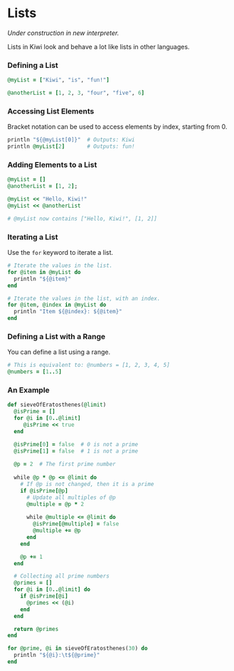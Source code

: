# Lists

*Under construction in new interpreter.*

Lists in Kiwi look and behave a lot like lists in other languages.

### Defining a List

```ruby
@myList = ["Kiwi", "is", "fun!"]

@anotherList = [1, 2, 3, "four", "five", 6]
```

### Accessing List Elements

Bracket notation can be used to access elements by index, starting from 0.

```ruby
println "${@myList[0]}"  # Outputs: Kiwi
println @myList[2]       # Outputs: fun!
```

### Adding Elements to a List

```ruby
@myList = []
@anotherList = [1, 2];

@myList << "Hello, Kiwi!"
@myList << @anotherList

# @myList now contains ["Hello, Kiwi!", [1, 2]]
```

### Iterating a List

Use the `for` keyword to iterate a list.

```ruby
# Iterate the values in the list.
for @item in @myList do
  println "${@item}"
end

# Iterate the values in the list, with an index.
for @item, @index in @myList do
  println "Item ${@index}: ${@item}"
end
```

### Defining a List with a Range

You can define a list using a range.

```ruby
# This is equivalent to: @numbers = [1, 2, 3, 4, 5]
@numbers = [1..5] 
```

### An Example

```ruby
def sieveOfEratosthenes(@limit)
  @isPrime = []
  for @i in [0..@limit]
     @isPrime << true
  end

  @isPrime[0] = false  # 0 is not a prime
  @isPrime[1] = false  # 1 is not a prime
  
  @p = 2  # The first prime number
  
  while @p * @p <= @limit do
    # If @p is not changed, then it is a prime
    if @isPrime[@p]
      # Update all multiples of @p
      @multiple = @p * 2
      
      while @multiple <= @limit do
        @isPrime[@multiple] = false
        @multiple += @p
      end
    end

    @p += 1
  end

  # Collecting all prime numbers
  @primes = []
  for @i in [0..@limit] do
    if @isPrime[@i]
      @primes << (@i)
    end
  end

  return @primes
end

for @prime, @i in sieveOfEratosthenes(30) do
  println "${@i}:\t${@prime}"
end
```